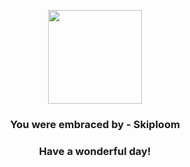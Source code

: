 <p align="center">
    <img src="https://raw.githubusercontent.com/PokeAPI/sprites/master/sprites/pokemon/188.png" width="150" height="150">
</p>
<h3 align="center">You were embraced by - <b>Skiploom</b></h3>
<h3 align="center">Have a wonderful day!</h3>

